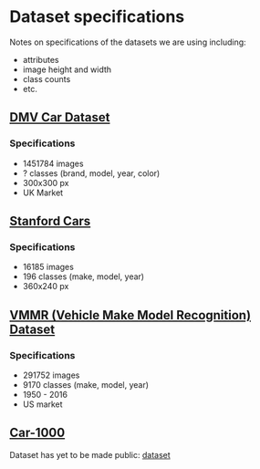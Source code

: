 # Dataset specifications

Notes on specifications of the datasets we are using including:
- attributes
- image height and width
- class counts
- etc.


## [DMV Car Dataset](https://deepvisualmarketing.github.io/)

### Specifications

- 1451784 images
- ? classes (brand, model, year, color)
- 300x300 px
- UK Market

## [Stanford Cars](https://pytorch.org/vision/main/generated/torchvision.datasets.StanfordCars.html)

### Specifications

- 16185 images
- 196 classes (make, model, year)
- 360x240 px

## [VMMR (Vehicle Make Model Recognition) Dataset](https://github.com/faezetta/VMMRdb?tab=readme-ov-file)

### Specifications

- 291752 images
- 9170 classes (make, model, year)
- 1950 - 2016
- US market


## [Car-1000](https://arxiv.org/pdf/2503.12385)

Dataset has yet to be made public: [dataset](https://github.com/toggle1995/Car-1000)
